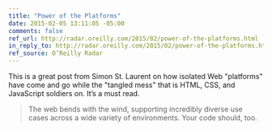 ```yaml
---
title: "Power of the Platforms"
date: 2015-02-05 13:11:05 -05:00
comments: false
ref_url: http://radar.oreilly.com/2015/02/power-of-the-platforms.html
in_reply_to: http://radar.oreilly.com/2015/02/power-of-the-platforms.html
ref_source: O’Reilly Radar
---
```


This is a great post from Simon St. Laurent on how isolated Web "platforms" have come and go while the "tangled mess" that is HTML, CSS, and JavaScript soldiers on. It’s a must read.

> The web bends with the wind, supporting incredibly diverse use cases across a wide variety of environments. Your code should, too.